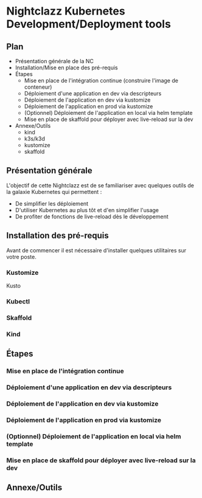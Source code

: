# Nightclazz Kubernetes Development/Deployment tools

## Plan

- Présentation générale de la NC
- Installation/Mise en place des pré-requis
- Étapes
  - Mise en place de l'intégration continue (construire l'image de conteneur)
  - Déploiement d'une application en dev via descripteurs
  - Déploiement de l'application en dev via kustomize
  - Déploiement de l'application en prod via kustomize
  - (Optionnel) Déploiement de l'application en local via helm template
  - Mise en place de skaffold pour déployer avec live-reload sur la dev
- Annexe/Outils
  - kind
  - k3s/k3d
  - kustomize
  - skaffold

## Présentation générale

L'objectif de cette Nightclazz est de se familiariser avec quelques outils de
la galaxie Kubernetes qui permettent :

- De simplifier les déploiement
- D'utiliser Kubernetes au plus tôt et d'en simplifier l'usage
- De profiter de fonctions de live-reload dès le développement

## Installation des pré-requis

Avant de commencer il est nécessaire d'installer quelques utilitaires sur votre poste.

### Kustomize

Kusto

### Kubectl

### Skaffold

### Kind

## Étapes

### Mise en place de l'intégration continue

### Déploiement d'une application en dev via descripteurs

### Déploiement de l'application en dev via kustomize

### Déploiement de l'application en prod via kustomize

### (Optionnel) Déploiement de l'application en local via helm template

### Mise en place de skaffold pour déployer avec live-reload sur la dev

## Annexe/Outils

